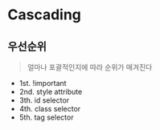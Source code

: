 # Cascading

## 우선순위
> 얼마나 포괄적인지에 따라 순위가 매겨진다

* 1st. !important
* 2nd. style attribute
* 3th. id selector
* 4th. class selector
* 5th. tag selector

